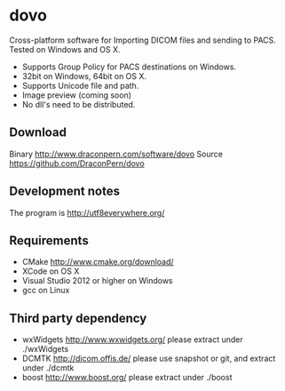 # dovo
Cross-platform software for Importing DICOM files and sending to PACS. Tested on Windows and OS X.

- Supports Group Policy for PACS destinations on Windows.
- 32bit on Windows, 64bit on OS X.
- Supports Unicode file and path.
- Image preview (coming soon)
- No dll's need to be distributed.

## Download
Binary http://www.draconpern.com/software/dovo
Source https://github.com/DraconPern/dovo

## Development notes
The program is http://utf8everywhere.org/

## Requirements
- CMake http://www.cmake.org/download/
- XCode on OS X
- Visual Studio 2012 or higher on Windows
- gcc on Linux

## Third party dependency
- wxWidgets http://www.wxwidgets.org/ please extract under ./wxWidgets
- DCMTK http://dicom.offis.de/ please use snapshot or git, and extract under ./dcmtk
- boost http://www.boost.org/ please extract under ./boost
 
